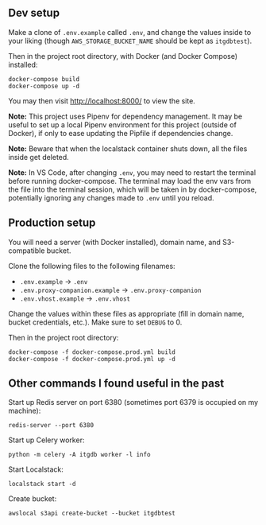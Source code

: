 ## Dev setup

Make a clone of `.env.example` called `.env`, and change the values inside to
your liking (though `AWS_STORAGE_BUCKET_NAME` should be kept as `itgdbtest`).

Then in the project root directory, with Docker (and Docker Compose) installed:

```shell
docker-compose build
docker-compose up -d
```

You may then visit [http://localhost:8000/](http://localhost:8000/) to view
the site.

**Note:** This project uses Pipenv for dependency management. It may be useful
to set up a local Pipenv environment for this project (outside of Docker), if 
only to ease updating the Pipfile if dependencies change.

**Note:** Beware that when the localstack container shuts down, all the files
inside get deleted.

**Note:** In VS Code, after changing `.env`, you may need to restart the
terminal before running docker-compose. The terminal may load the env vars 
from the file into the terminal session, which will be taken in by
docker-compose, potentially ignoring any changes made to `.env` until you 
reload.

## Production setup

You will need a server (with Docker installed), domain name, and S3-compatible
bucket.

Clone the following files to the following filenames:

- `.env.example` → `.env`
- `.env.proxy-companion.example` → `.env.proxy-companion`
- `.env.vhost.example` → `.env.vhost`

Change the values within these files as appropriate (fill in domain name,
bucket credentials, etc.). Make sure to set `DEBUG` to 0.

Then in the project root directory:

```shell
docker-compose -f docker-compose.prod.yml build
docker-compose -f docker-compose.prod.yml up -d
```

## Other commands I found useful in the past

Start up Redis server on port 6380 (sometimes port 6379 is occupied on my
machine):

```shell
redis-server --port 6380
```

Start up Celery worker:

```shell
python -m celery -A itgdb worker -l info
```

Start Localstack:
```shell
localstack start -d
```

Create bucket:
```shell
awslocal s3api create-bucket --bucket itgdbtest
```